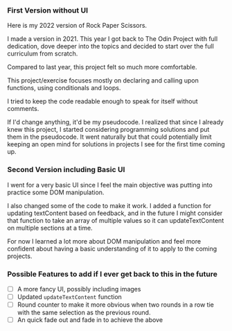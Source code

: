 ### First Version without UI 

Here is my 2022 version of Rock Paper Scissors.

I made a version in 2021. This year I got back to The Odin Project with full dedication, dove deeper into the topics and decided to start over the full curriculum from scratch. 

Compared to last year, this project felt so much more comfortable. 

This project/exercise focuses mostly on declaring and calling upon functions, using conditionals and loops. 

I tried to keep the code readable enough to speak for itself without comments. 

If I'd change anything, it'd be my pseudocode. I realized that since I already knew this project, I started considering programming solutions and put them in the pseudocode. It went naturally but that could potentially limit keeping an open mind for solutions in projects I see for the first time coming up. 

### Second Version including Basic UI

I went for a very basic UI since I feel the main objective was putting into practice some DOM manipulation. 

I also changed some of the code to make it work. I added a function for updating textContent based on feedback, and in the future I might consider that function to take an array of multiple values so it can updateTextContent on multiple sections at a time. 

For now I learned a lot more about DOM manipulation and feel more confident about having a basic understanding of it to apply to the coming projects. 

### Possible Features to add if I ever get back to this in the future

- [ ] A more fancy UI, possibly including images
- [ ] Updated `updateTextContent` function
- [ ] Round counter to make it more obvious when two rounds in a row tie with the same selection as the previous round. 
- [ ] An quick fade out and fade in to achieve the above
